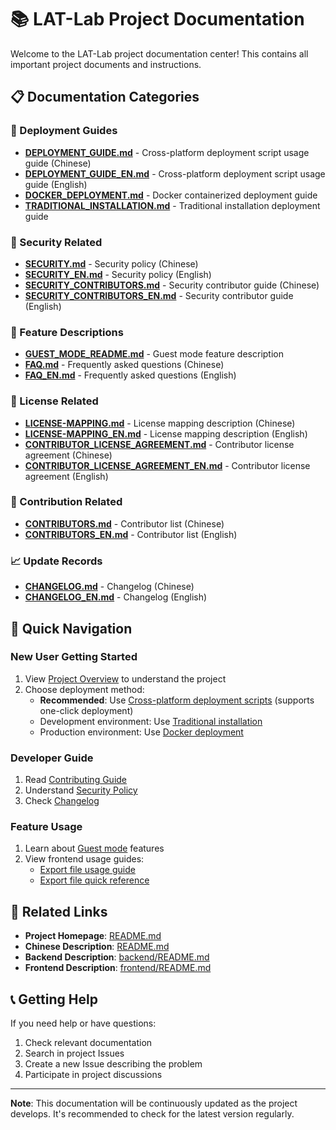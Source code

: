 # 📚 LAT-Lab Project Documentation

Welcome to the LAT-Lab project documentation center! This contains all important project documents and instructions.

## 📋 Documentation Categories

### 🚀 Deployment Guides
- **[DEPLOYMENT_GUIDE.md](./DEPLOYMENT_GUIDE.md)** - Cross-platform deployment script usage guide (Chinese)
- **[DEPLOYMENT_GUIDE_EN.md](./DEPLOYMENT_GUIDE_EN.md)** - Cross-platform deployment script usage guide (English)
- **[DOCKER_DEPLOYMENT.md](./DOCKER_DEPLOYMENT.md)** - Docker containerized deployment guide
- **[TRADITIONAL_INSTALLATION.md](./TRADITIONAL_INSTALLATION.md)** - Traditional installation deployment guide

### 🔐 Security Related
- **[SECURITY.md](./SECURITY.md)** - Security policy (Chinese)
- **[SECURITY_EN.md](./SECURITY_EN.md)** - Security policy (English)
- **[SECURITY_CONTRIBUTORS.md](./SECURITY_CONTRIBUTORS.md)** - Security contributor guide (Chinese)
- **[SECURITY_CONTRIBUTORS_EN.md](./SECURITY_CONTRIBUTORS_EN.md)** - Security contributor guide (English)

### 📝 Feature Descriptions
- **[GUEST_MODE_README.md](./GUEST_MODE_README.md)** - Guest mode feature description
- **[FAQ.md](./FAQ.md)** - Frequently asked questions (Chinese)
- **[FAQ_EN.md](./FAQ_EN.md)** - Frequently asked questions (English)

### 📄 License Related
- **[LICENSE-MAPPING.md](./LICENSE-MAPPING.md)** - License mapping description (Chinese)
- **[LICENSE-MAPPING_EN.md](./LICENSE-MAPPING_EN.md)** - License mapping description (English)
- **[CONTRIBUTOR_LICENSE_AGREEMENT.md](./CONTRIBUTOR_LICENSE_AGREEMENT.md)** - Contributor license agreement (Chinese)
- **[CONTRIBUTOR_LICENSE_AGREEMENT_EN.md](./CONTRIBUTOR_LICENSE_AGREEMENT_EN.md)** - Contributor license agreement (English)

### 👥 Contribution Related
- **[CONTRIBUTORS.md](./CONTRIBUTORS.md)** - Contributor list (Chinese)
- **[CONTRIBUTORS_EN.md](./CONTRIBUTORS_EN.md)** - Contributor list (English)

### 📈 Update Records
- **[CHANGELOG.md](./CHANGELOG.md)** - Changelog (Chinese)
- **[CHANGELOG_EN.md](./CHANGELOG_EN.md)** - Changelog (English)

## 🎯 Quick Navigation

### New User Getting Started
1. View [Project Overview](../README_EN.md) to understand the project
2. Choose deployment method:
   - **Recommended**: Use [Cross-platform deployment scripts](./DEPLOYMENT_GUIDE_EN.md) (supports one-click deployment)
   - Development environment: Use [Traditional installation](./TRADITIONAL_INSTALLATION.md)
   - Production environment: Use [Docker deployment](./DOCKER_DEPLOYMENT.md)

### Developer Guide
1. Read [Contributing Guide](../README_EN.md#-contributing)
2. Understand [Security Policy](./SECURITY_EN.md)
3. Check [Changelog](./CHANGELOG_EN.md)

### Feature Usage
1. Learn about [Guest mode](./GUEST_MODE_README.md) features
2. View frontend usage guides:
   - [Export file usage guide](../frontend/导出文件使用指南.md)
   - [Export file quick reference](../frontend/导出文件快速使用参考.md)

## 🔗 Related Links

- **Project Homepage**: [README.md](../README_EN.md)
- **Chinese Description**: [README.md](../README.md)
- **Backend Description**: [backend/README.md](../backend/README.md)
- **Frontend Description**: [frontend/README.md](../frontend/README.md)

## 📞 Getting Help

If you need help or have questions:

1. Check relevant documentation
2. Search in project Issues
3. Create a new Issue describing the problem
4. Participate in project discussions

---

**Note**: This documentation will be continuously updated as the project develops. It's recommended to check for the latest version regularly.